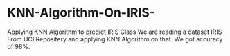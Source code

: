 # KNN-Algorithm-On-IRIS-
Applying KNN Algorithm to predict IRIS Class
We are reading a dataset IRIS From UCI Repositery and applying KNN Algorithm on that.
We got accuracy of 98%.
